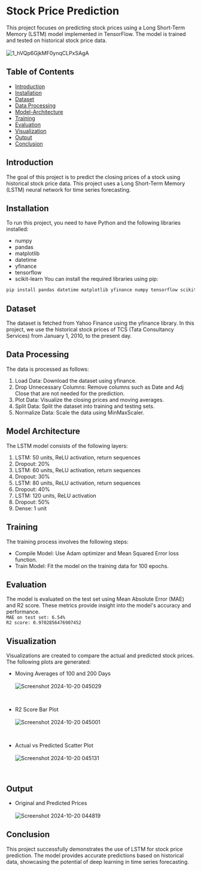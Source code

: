 # Stock Price Prediction
This project focuses on predicting stock prices using a Long Short-Term Memory (LSTM) model implemented in TensorFlow. The model is trained and tested on historical stock price data.<br> <br>
![1_hVQp6GjkMF0ynqCLPxSAgA](https://github.com/user-attachments/assets/1b4f228c-db48-4d0e-897f-9d86ac90f7ab)


## Table of Contents

- [Introduction](#introduction)
- [Installation](#installation)
- [Dataset](#dataset)
- [Data Processing](#data-processing)
- [Model-Architecture](#model-architecture)
- [Training](#training)
- [Evaluation](#evaluation)
- [Visualization](#visualization)
- [Output](#output)
- [Conclusion](#conclusion)


## Introduction

The goal of this project is to predict the closing prices of a stock using historical stock price data. This project uses a Long Short-Term Memory (LSTM) neural network for time series forecasting.


## Installation

To run this project, you need to have Python and the following libraries installed:
- numpy
- pandas
- matplotlib
- datetime
- yfinance
- tensorflow
- scikit-learn
You can install the required libraries using pip:

```bash
pip install pandas datetime matplotlib yfinance numpy tensorflow scikit-learn
```


## Dataset

The dataset is fetched from Yahoo Finance using the yfinance library. In this project, we use the historical stock prices of TCS (Tata Consultancy Services) from January 1, 2010, to the present day.


## Data Processing
The data is processed as follows:
1. Load Data: Download the dataset using yfinance.
2. Drop Unnecessary Columns: Remove columns such as Date and Adj Close that are not needed for the prediction.
3. Plot Data: Visualize the closing prices and moving averages.
4. Split Data: Split the dataset into training and testing sets.
5. Normalize Data: Scale the data using MinMaxScaler.

## Model Architecture
The LSTM model consists of the following layers:
1. LSTM: 50 units, ReLU activation, return sequences
2. Dropout: 20%
3. LSTM: 60 units, ReLU activation, return sequences
4. Dropout: 30%
5. LSTM: 80 units, ReLU activation, return sequences
6. Dropout: 40%
7. LSTM: 120 units, ReLU activation
8. Dropout: 50%
9. Dense: 1 unit

## Training
The training process involves the following steps:
- Compile Model: Use Adam optimizer and Mean Squared Error loss function.
- Train Model: Fit the model on the training data for 100 epochs.

## Evaluation
The model is evaluated on the test set using Mean Absolute Error (MAE) and R2 score. These metrics provide insight into the model's accuracy and performance.
<br><code>MAE on test set: 6.54% </code> <br>
<code>R2 score: 0.9702856476907452 </code>

## Visualization
Visualizations are created to compare the actual and predicted stock prices. The following plots are generated:
- Moving Averages of 100 and 200 Days<br><br>
![Screenshot 2024-10-20 045029](https://github.com/user-attachments/assets/fac3aaf6-e84c-4082-9995-0c65820707f0)

   <br>
- R2 Score Bar Plot<br><br>
![Screenshot 2024-10-20 045001](https://github.com/user-attachments/assets/9a98e347-603e-47b1-9833-2e2d4648cc4b)

<br>
  
- Actual vs Predicted Scatter Plot<br><br>
![Screenshot 2024-10-20 045131](https://github.com/user-attachments/assets/a3c8238d-12f3-4398-a354-2b01f3f11d8d)

  <br>

## Output
- Original and Predicted Prices <br><br>
![Screenshot 2024-10-20 044819](https://github.com/user-attachments/assets/ee350967-e8aa-4c09-995b-b1afe229ff0f)




## Conclusion
This project successfully demonstrates the use of LSTM for stock price prediction. The model provides accurate predictions based on historical data, showcasing the potential of deep learning in time series forecasting.
